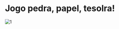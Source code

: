 # Jogo pedra, papel, tesolra!

![1](https://user-images.githubusercontent.com/46034451/135003112-8c717766-adfa-44f4-b440-d1a8f7e1b290.png)
